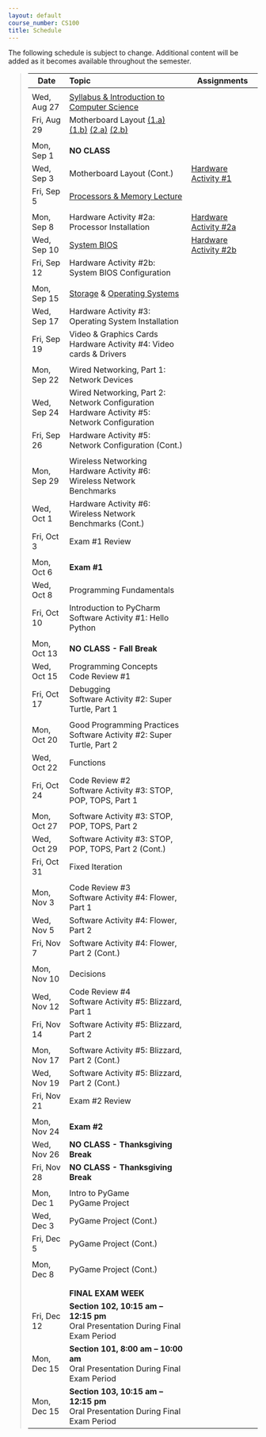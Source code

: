 ```yaml
---
layout: default
course_number: CS100
title: Schedule
---
```


The following schedule is subject to change.
Additional content will be added as it becomes available throughout the semester.


>| **Date**       | **Topic**                                                                                            |  **Assignments**         |
>| ---------------|:-----------------------------------------------------------------------------------------------------|--------------------------|
>|||
>| Wed, Aug 27    |  [Syllabus & Introduction to Computer Science](lectures/lecture0_intro.pdf)                          |                          |
>| Fri, Aug 29    |  Motherboard Layout [(1.a)](lectures/HW_lecture1-1a_motherboard_layout.jpg) [(1.b)](lectures/HW_lecture1-1b_motherboard_layout_annotated.jpg) [(2.a)](lectures/HW_lecture1-2a_motherboard_rear_io.jpg) [(2.b)](lectures/HW_lecture1-2b_motherboard_rear_io_annotated.jpg)               |                         | 
>|||
>| Mon, Sep 1     |  **NO CLASS**                                                                                        |                         |
>| Wed, Sep 3     |  Motherboard Layout (Cont.)                                                                          |  [Hardware Activity #1](activities_hw/HW_Activity1.pdf)  | <!-- Hardware Activity #1 -->
>| Fri, Sep 5     |  [Processors & Memory Lecture](lectures/HW_lecture2_processors_and_memory.pdf)                       |                         |
>|||
>| Mon, Sep 8     |  Hardware Activity #2a: Processor Installation                                                       |  [Hardware Activity #2a](activities_hw/HW_Activity2a.pdf)  | <!-- Hardware Activity #2a -->
>| Wed, Sep 10    |  [System BIOS](lectures/HW_lecture3_BIOS.pdf)                                                        |  [Hardware Activity #2b](activities_hw/HW_Activity2b.pdf)  | <!-- Hardware Activity #2b -->
>| Fri, Sep 12    |  Hardware Activity #2b: System BIOS Configuration                                                    |                         |
>|||
>| Mon, Sep 15    |  [Storage](lectures/HW_lecture4_storage.pdf) & [Operating Systems](lectures/HW_lecture5_operating_systems.pdf)  |                         |
>| Wed, Sep 17    |  Hardware Activity #3: Operating System Installation                                                 |                         | <!-- Hardware Activity #3 -->
>| Fri, Sep 19    |  Video & Graphics Cards  <br>  Hardware Activity #4: Video cards & Drivers                           |                         | <!-- Hardware Activity #4 -->
>|||
>| Mon, Sep 22    |  Wired Networking, Part 1: Network Devices                                                           |                         |
>| Wed, Sep 24    |  Wired Networking, Part 2: Network Configuration  <br>  Hardware Activity #5: Network Configuration  |                         |
>| Fri, Sep 26    |  Hardware Activity #5: Network Configuration (Cont.)                                                 |                         | <!-- Hardware Activity #5 -->
>|||
>| Mon, Sep 29    |  Wireless Networking  <br>  Hardware Activity #6: Wireless Network Benchmarks                        |                         | <!-- Hardware Activity #6 -->
>| Wed, Oct 1     |  Hardware Activity #6: Wireless Network Benchmarks (Cont.)                                           |                         |
>| Fri, Oct 3     |  Exam #1 Review                                                                                      |                         |
>|||
>| Mon, Oct 6     |  **Exam #1**                                                                                         |                         |
>| Wed, Oct 8     |  Programming Fundamentals                                                                            |                         |
>| Fri, Oct 10    |  Introduction to PyCharm  <br>  Software Activity #1: Hello Python                                   |                         | <!-- Software Activity #1 -->
>|||
>| Mon, Oct 13    |  **NO CLASS - Fall Break**                                                                           |                         |
>| Wed, Oct 15    |  Programming Concepts  <br>  Code Review #1                                                          |                         | <!-- Code Review #1 -->
>| Fri, Oct 17    |  Debugging  <br>  Software Activity #2: Super Turtle, Part 1                                         |                         | <!-- Software Activity #2 -->
>|||
>| Mon, Oct 20    |  Good Programming Practices  <br>  Software Activity #2: Super Turtle, Part 2                        |                         |
>| Wed, Oct 22    |  Functions                                                                                           |                         |
>| Fri, Oct 24    |  Code Review #2  <br>  Software Activity #3: STOP, POP, TOPS, Part 1                                 |                         | <!-- Code Review #2 -->  <!-- Software Activity #3 -->
>|||
>| Mon, Oct 27    |  Software Activity #3: STOP, POP, TOPS, Part 2                                                       |                         |
>| Wed, Oct 29    |  Software Activity #3: STOP, POP, TOPS, Part 2 (Cont.)                                               |                         |
>| Fri, Oct 31    |  Fixed Iteration                                                                                     |                         |
>|||
>| Mon, Nov 3     |  Code Review #3  <br>  Software Activity #4: Flower, Part 1                                          |                         | <!-- Code Review #3 -->  <!-- Software Activity #4 -->
>| Wed, Nov 5     |  Software Activity #4: Flower, Part 2                                                                |                         |
>| Fri, Nov 7     |  Software Activity #4: Flower, Part 2 (Cont.)                                                        |                         |
>|||
>| Mon, Nov 10    |  Decisions                                                                                           |                         |
>| Wed, Nov 12    |  Code Review #4  <br>  Software Activity #5: Blizzard, Part 1                                        |                         | <!-- Code Review #4 -->  <!-- Software Activity #5 -->
>| Fri, Nov 14    |  Software Activity #5: Blizzard, Part 2                                                              |                         |
>|||
>| Mon, Nov 17    |  Software Activity #5: Blizzard, Part 2 (Cont.)                                                      |                         |
>| Wed, Nov 19    |  Software Activity #5: Blizzard, Part 2 (Cont.)                                                      |                         |
>| Fri, Nov 21    |  Exam #2 Review                                                                                      |                         |
>|||
>| Mon, Nov 24    |  **Exam #2**                                                                                         |                         |
>| Wed, Nov 26    |  **NO CLASS - Thanksgiving Break**                                                                   |                         |
>| Fri, Nov 28    |  **NO CLASS - Thanksgiving Break**                                                                   |                         |
>|||
>| Mon, Dec 1     |  Intro to PyGame <br> PyGame Project                                                                 |                         |
>| Wed, Dec 3     |  PyGame Project (Cont.)                                                                              |                         |
>| Fri, Dec 5     |  PyGame Project (Cont.)                                                                              |                         |
>|||
>| Mon, Dec 8     |  PyGame Project (Cont.)                                                                              |                         |
>|||
>|||
>|| **FINAL EXAM WEEK** |
>| Fri, Dec 12         |  **Section 102, 10:15 am &ndash; 12:15 pm** <br> Oral Presentation During Final Exam Period     |                         |
>| Mon, Dec 15         |  **Section 101, 8:00 am &ndash; 10:00 am** <br> Oral Presentation During Final Exam Period      |                         |
>| Mon, Dec 15         |  **Section 103, 10:15 am &ndash; 12:15 pm** <br> Oral Presentation During Final Exam Period     |                         |


<!-- vim:set wrap: ­-->
<!-- vim:set linebreak: -->
<!-- vim:set nolist: -->
